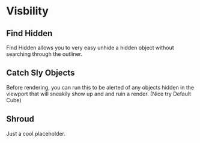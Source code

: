 <h1> Visbility </h1>



## Find Hidden

Find Hidden allows you to very easy unhide a hidden object without searching through the outliner.

## Catch Sly Objects

Before rendering, you can run this to be alerted of any objects hidden in the viewport that will
sneakily show up and and ruin a render. (Nice try Default Cube)

## Shroud

Just a cool placeholder.

